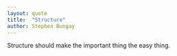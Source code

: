 ```yaml
---
layout: quote
title:  "Structure"
author: Stephen Bungay
---
```


Structure should make the important thing the easy thing.
